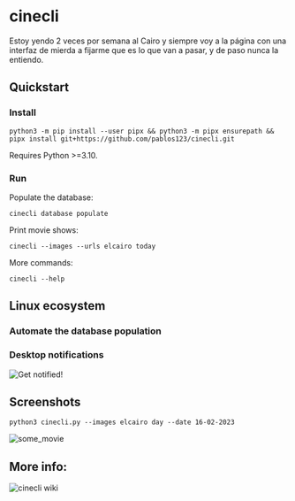 # cinecli

Estoy yendo 2 veces por semana al Cairo y siempre voy a la página con una interfaz de mierda a fijarme
que es lo que van a pasar, y de paso nunca la entiendo.

## Quickstart
### Install
```terminal
python3 -m pip install --user pipx && python3 -m pipx ensurepath && pipx install git+https://github.com/pablos123/cinecli.git
```

Requires Python >=3.10.

### Run
Populate the database:
```terminal
cinecli database populate
```

Print movie shows:
```terminal
cinecli --images --urls elcairo today
```

More commands:
```terminal
cinecli --help
```

## Linux ecosystem
### Automate the database population

### Desktop notifications
![Get notified!](https://github.com/pablos123/cinecli/wiki/Get-notified!)

## Screenshots
```terminal
python3 cinecli.py --images elcairo day --date 16-02-2023
```
![some_movie](https://user-images.githubusercontent.com/52180403/219253983-7aac2088-0e9f-4818-9818-b5cbcdad3a0d.png)

## More info:
![cinecli wiki](https://github.com/pablos123/cinecli/wiki)
